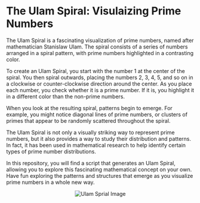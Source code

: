# The Ulam Spiral: Visulaizing Prime Numbers

The Ulam Spiral is a fascinating visualization of prime numbers, named after mathematician Stanislaw Ulam. The spiral consists of a series of numbers arranged in a spiral pattern, with prime numbers highlighted in a contrasting color.

To create an Ulam Spiral, you start with the number 1 at the center of the spiral. You then spiral outwards, placing the numbers 2, 3, 4, 5, and so on in a clockwise or counter-clockwise direction around the center. As you place each number, you check whether it is a prime number. If it is, you highlight it in a different color than the non-prime numbers.

When you look at the resulting spiral, patterns begin to emerge. For example, you might notice diagonal lines of prime numbers, or clusters of primes that appear to be randomly scattered throughout the spiral.

The Ulam Spiral is not only a visually striking way to represent prime numbers, but it also provides a way to study their distribution and patterns. In fact, it has been used in mathematical research to help identify certain types of prime number distributions.

In this repository, you will find a script that generates an Ulam Spiral, allowing you to explore this fascinating mathematical concept on your own. Have fun exploring the patterns and structures that emerge as you visualize prime numbers in a whole new way.

<p align="center"><image src="https://user-images.githubusercontent.com/86138251/222904149-f0b49acd-d1fe-46ea-90d5-dea5aabc080f.jpg" alt="Ulam Sprial Image"></p>
